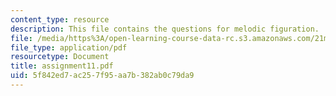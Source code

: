 ```yaml
---
content_type: resource
description: This file contains the questions for melodic figuration.
file: /media/https%3A/open-learning-course-data-rc.s3.amazonaws.com/21m-301-harmony-and-counterpoint-i-spring-2005/5f842ed7ac257f95aa7b382ab0c79da9_assignment11.pdf
file_type: application/pdf
resourcetype: Document
title: assignment11.pdf
uid: 5f842ed7-ac25-7f95-aa7b-382ab0c79da9
---
```


